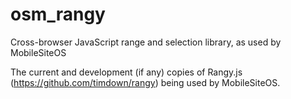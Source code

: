 # osm_rangy
Cross-browser JavaScript range and selection library, as used by MobileSiteOS

The current and development (if any) copies of Rangy.js (https://github.com/timdown/rangy) being used by MobileSiteOS.
